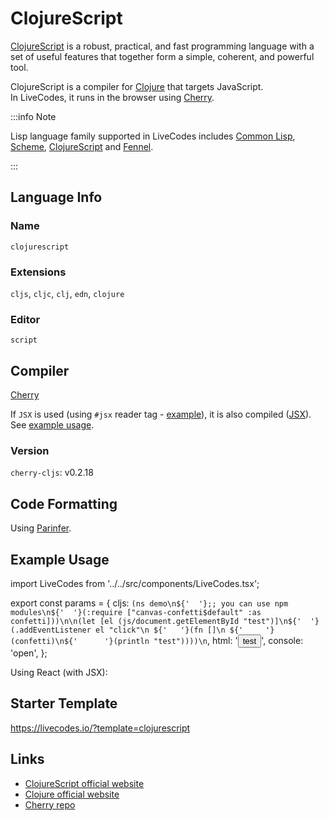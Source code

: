 # ClojureScript

[ClojureScript](https://clojurescript.org/) is a robust, practical, and fast programming language with a set of useful features that together form a simple, coherent, and powerful tool.

ClojureScript is a compiler for [Clojure](https://clojure.org/) that targets
JavaScript. <br />In LiveCodes, it runs in the browser using
[Cherry](https://github.com/squint-cljs/cherry).

:::info Note

Lisp language family supported in LiveCodes includes [Common Lisp](./commonlisp.html.md), [Scheme](./scheme.html.md), [ClojureScript](./clojurescript.html.md) and [Fennel](./fennel.html.md).

:::

## Language Info

### Name

`clojurescript`

### Extensions

`cljs`, `cljc`, `clj`, `edn`, `clojure`

### Editor

`script`

## Compiler

[Cherry](https://github.com/squint-cljs/cherry)

If `JSX` is used (using `#jsx` reader tag - [example](https://github.com/squint-cljs/cherry/blob/60adcf6e3a8fb940a80c6a193599da0272fe3058/examples/jsx/pages/component.cljs)), it is also compiled ([JSX](./jsx.html.md)). See [example usage](#example-usage).

### Version

`cherry-cljs`: v0.2.18

## Code Formatting

Using [Parinfer](https://shaunlebron.github.io/parinfer/).

## Example Usage

import LiveCodes from '../../src/components/LiveCodes.tsx';

export const params = {
  cljs: `(ns demo\n${'  '};; you can use npm modules\n${'  '}(:require ["canvas-confetti$default" :as confetti]))\n\n(let [el (js/document.getElementById "test")]\n${'  '}(.addEventListener el "click"\n ${'   '}(fn []\n ${'     '}(confetti)\n${'      '}(println "test"))))\n`,
  html: '<button id="test">test</button>',
  console: 'open',
};

<LiveCodes params={params}></LiveCodes>

Using React (with JSX):

<LiveCodes template="clojurescript"></LiveCodes>

## Starter Template

https://livecodes.io/?template=clojurescript

## Links

- [ClojureScript official website](https://clojurescript.org/)
- [Clojure official website](https://clojure.org/)
- [Cherry repo](https://github.com/squint-cljs/cherry)